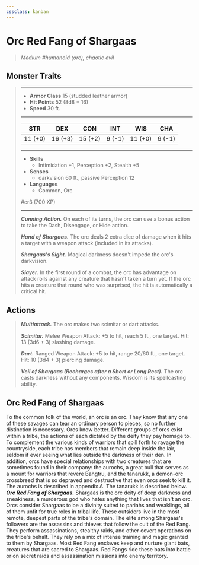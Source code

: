 ```yaml
---
cssclass: kanban
---
```


# Orc Red Fang of Shargaas
>*Medium #humanoid (orc), chaotic evil*
## Monster Traits
>___
>- **Armor Class** 15 (studded leather armor)
>- **Hit Points** 52 (8d8 + 16)
>- **Speed** 30 ft.
>___
>|STR|DEX|CON|INT|WIS|CHA|
>|:---:|:---:|:---:|:---:|:---:|:---:|
>|11 (+0)|16 (+3)|15 (+2)|9 (-1)|11 (+0)|9 (-1)|
>___
>- **Skills**
>	 - Intimidation +1, Perception +2, Stealth +5
>- **Senses**
>	 - darkvision 60 ft., passive Perception 12
>- **Languages**
>	 - Common, Orc
>
> #cr3 (700 XP)
>___
>***Cunning Action.*** On each of its turns, the orc can use a bonus action to take the Dash, Disengage, or Hide action.  
>
>***Hand of Shargaas.*** The orc deals 2 extra dice of damage when it hits a target with a weapon attack (included in its attacks).  
>
>***Shargaas's Sight.*** Magical darkness doesn't impede the orc's darkvision.  
>
>***Slayer.*** In the first round of a combat, the orc has advantage on attack rolls against any creature that hasn't taken a turn yet. If the orc hits a creature that round who was surprised, the hit is automatically a critical hit.  
>
## Actions
>***Multiattack.*** The orc makes two scimitar or dart attacks.  
>
>***Scimitar.*** Melee Weapon Attack: +5 to hit, reach 5 ft., one target. Hit: 13 (3d6 + 3) slashing damage.  
>
>***Dart.*** Ranged Weapon Attack: +5 to hit, range 20/60 ft., one target. Hit: 10 (3d4 + 3) piercing damage.  
>
>***Veil of Shargaas (Recharges after a Short or Long Rest).*** The orc casts darkness without any components. Wisdom is its spellcasting ability.
## Orc Red Fang of Shargaas
To the common folk of the world, an orc is an orc. They know that any one of these savages can tear an ordinary person to pieces, so no further distinction is necessary.
Orcs know better. Different groups of orcs exist within a tribe, the actions of each dictated by the deity they pay homage to. To complement the various kinds of warriors that spill forth to ravage the countryside, each tribe has members that remain deep inside the lair, seldom if ever seeing what lies outside the darkness of their den.
In addition, orcs have special relationships with two creatures that are sometimes found in their company: the aurochs, a great bull that serves as a mount for warriors that revere Bahgtru, and the tanarukk, a demon-orc crossbreed that is so depraved and destructive that even orcs seek to kill it. The aurochs is described in appendix A. The tanarukk is described below.
***Orc Red Fang of Shargaas.*** Shargaas is the orc deity of deep darkness and sneakiness, a murderous god who hates anything that lives that isn't an orc. Orcs consider Shargaas to be a divinity suited to pariahs and weaklings, all of them unfit for true roles in tribal life. These outsiders live in the most remote, deepest parts of the tribe's domain.
The elite among Shargaas's followers are the assassins and thieves that follow the cult of the Red Fang. They perform assassinations, stealthy raids, and other covert operations on the tribe's behalf. They rely on a mix of intense training and magic granted to them by Shargaas.
Most Red Fang enclaves keep and nurture giant bats, creatures that are sacred to Shargaas. Red Fangs ride these bats into battle or on secret raids and assassination missions into enemy territory.
